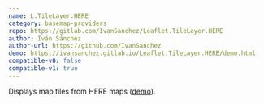 ```yaml
---
name: L.TileLayer.HERE
category: basemap-providers
repo: https://gitlab.com/IvanSanchez/Leaflet.TileLayer.HERE
author: Iván Sánchez
author-url: https://github.com/IvanSanchez
demo: https://ivansanchez.gitlab.io/Leaflet.TileLayer.HERE/demo.html
compatible-v0: false
compatible-v1: true
---
```


Displays map tiles from HERE maps (<a href="https://ivansanchez.gitlab.io/Leaflet.TileLayer.HERE/demo.html">demo</a>).
